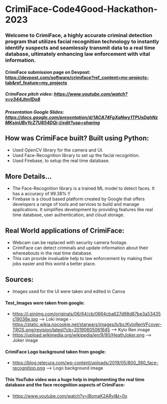 # CrimiFace-Code4Good-Hackathon-2023 

### Welcome to CrimiFace, a highly accurate criminal detection program that utilizes facial recognition technology to instantly identify suspects and seamlessly transmit data to a real time database, ultimately enhancing law enforcement with vital information. 

#### CrimiFace submission page on Devpost: https://devpost.com/software/crimiface?ref_content=my-projects-tab&ref_feature=my_projects
##### CrimiFace pitch video: https://www.youtube.com/watch?v=v344Jtm1Do8
##### Presentation Google Slides: https://docs.google.com/presentation/d/1ACA74FgXqNwy1TPUsDqhNzMKsinUBvYcZ7U854DQi-I/edit?usp=sharing 

## How was CrimiFace built? Built using Python:
- Used OpenCV library for the camera and UI. 
- Used Face-Recognition library to set up the facial recognition. 
- Used Firebase, to setup the real time database. 

## More Details... 
- The Face-Recognition library is a trained ML model to detect faces. It has a accuracy of 99.38% !! 
- Firebase is a cloud based platform created by Google that offers developers a range of tools and services to build and manage applications. It simplifies development by providing features like real time database, user authentication, and cloud storage.

## Real World applications of CrimiFace:
- Webcam can be replaced with security camera footage.
- CrimiFace can detect criminals and update information about their whereabouts in the real time database.
- This can provide invaluable help to law enforcement by making their jobs easier and this world a better place.

## Sources: 
- Images used for the UI were taken and edited in Canva 
#### Test_Images were taken from google: 
- https://i.pinimg.com/originals/06/64/cb/0664cba627d98d87be3a53435c19036e.jpg --> Loki image - https://static.wikia.nocookie.net/starwars/images/b/bc/KyloRenVFcover-TROS.png/revision/latest?cb=20190605061645 --> Kylo Ren image
- https://upload.wikimedia.org/wikipedia/en/9/90/HeathJoker.png --> Joker image 
#### CrimiFace Logo background taken from google: 
- https://blog.relecura.com/wp-content/uploads/2019/05/800_390_face-recognition.png --> Logo background image 
#### This YouTube video was a huge help in implementing the real time database and the face recognition aspects of CrimiFace: 
- https://www.youtube.com/watch?v=iBomaK2ARyI&t=0s
